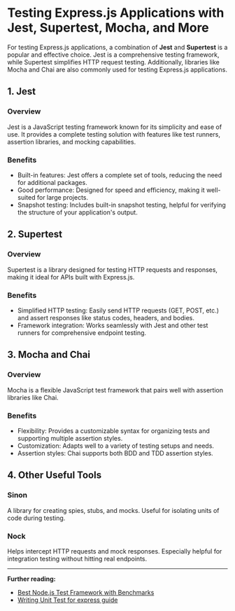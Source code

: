 # Testing Express.js Applications with Jest, Supertest, Mocha, and More

For testing Express.js applications, a combination of **Jest** and **Supertest** is a popular and effective choice. Jest is a comprehensive testing framework, while Supertest simplifies HTTP request testing. Additionally, libraries like Mocha and Chai are also commonly used for testing Express.js applications.

## 1. Jest

### Overview

Jest is a JavaScript testing framework known for its simplicity and ease of use. It provides a complete testing solution with features like test runners, assertion libraries, and mocking capabilities.

### Benefits

* Built-in features: Jest offers a complete set of tools, reducing the need for additional packages.
* Good performance: Designed for speed and efficiency, making it well-suited for large projects.
* Snapshot testing: Includes built-in snapshot testing, helpful for verifying the structure of your application's output.

## 2. Supertest

### Overview

Supertest is a library designed for testing HTTP requests and responses, making it ideal for APIs built with Express.js.

### Benefits

* Simplified HTTP testing: Easily send HTTP requests (GET, POST, etc.) and assert responses like status codes, headers, and bodies.
* Framework integration: Works seamlessly with Jest and other test runners for comprehensive endpoint testing.

## 3. Mocha and Chai

### Overview

Mocha is a flexible JavaScript test framework that pairs well with assertion libraries like Chai.

### Benefits

* Flexibility: Provides a customizable syntax for organizing tests and supporting multiple assertion styles.
* Customization: Adapts well to a variety of testing setups and needs.
* Assertion styles: Chai supports both BDD and TDD assertion styles.

## 4. Other Useful Tools

### Sinon

A library for creating spies, stubs, and mocks. Useful for isolating units of code during testing.

### Nock

Helps intercept HTTP requests and mock responses. Especially helpful for integration testing without hitting real endpoints.

---

**Further reading:**

- [Best Node.js Test Framework with Benchmarks](https://romeerez.hashnode.dev/best-nodejs-test-framework-with-benchmarks)
- [Writing Unit Test for express guide](https://medium.com/@vihangamallawaarachchi.dev/unit-testing-your-node-js-express-typescript-backend-c25761bbedc9)
